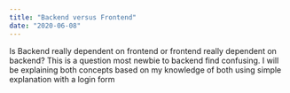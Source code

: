 ```yaml
---
title: "Backend versus Frontend"
date: "2020-06-08"
---
```

Is Backend really dependent on frontend or frontend really dependent on backend? This is a question most newbie to backend find confusing. I will be explaining both concepts based on my knowledge of both using simple explanation with a login form
